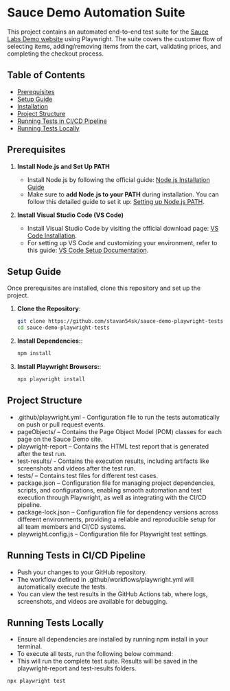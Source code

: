 # Sauce Demo Automation Suite

This project contains an automated end-to-end test suite for the [Sauce Labs Demo website](https://www.saucedemo.com) using Playwright. The suite covers the customer flow of selecting items, adding/removing items from the cart, validating prices, and completing the checkout process.

## Table of Contents

- [Prerequisites](#prerequisites)
- [Setup Guide](#setup-guide)
- [Installation](#installation)
- [Project Structure](#project-structure)
- [Running Tests in CI/CD Pipeline](#running-tests-in-cicd-pipeline)
- [Running Tests Locally](#running-tests-locally)



## Prerequisites

1. **Install Node.js and Set Up PATH**
   - Install Node.js by following the official guide: [Node.js Installation Guide](https://nodejs.org/en/download/)
   - Make sure to **add Node.js to your PATH** during installation. You can follow this detailed guide to set it up: [Setting up Node.js PATH](https://docs.npmjs.com/downloading-and-installing-node-js-and-npm).
   
2. **Install Visual Studio Code (VS Code)**
   - Install Visual Studio Code by visiting the official download page: [VS Code Installation](https://code.visualstudio.com/download).
   - For setting up VS Code and customizing your environment, refer to this guide: [VS Code Setup Documentation](https://code.visualstudio.com/docs/getstarted/keybindings).

## Setup Guide

Once prerequisites are installed, clone this repository and set up the project.

1. **Clone the Repository**:

   ```bash
   git clone https://github.com/stavan54sk/sauce-demo-playwright-tests.git
   cd sauce-demo-playwright-tests

2. **Install Dependencies:**:

   ```bash
   npm install

3. **Install Playwright Browsers:**:

   ```bash
   npx playwright install

## Project Structure
   - .github/playwright.yml - Configuration file to run the tests automatically on push or pull request events.
   - pageObjects/ – Contains the Page Object Model (POM) classes for each page on the Sauce Demo site.
   - playwright-report – Contains the HTML test report that is generated after the test run.
   - test-results/ - Contains the execution results, including artifacts like screenshots and videos  after the test run.
   - tests/ – Contains test files for different test cases.
   - package.json – Configuration file for managing project dependencies, scripts, and configurations, enabling smooth automation and test execution through Playwright, as well as integrating with the CI/CD pipeline. 
   - package-lock.json – Configuration file for dependency versions across different environments, providing a reliable and reproducible setup for all team members and CI/CD systems.
   - playwright.config.js – Configuration file for Playwright test settings.

## Running Tests in CI/CD Pipeline
   - Push your changes to your GitHub repository.
   - The workflow defined in .github/workflows/playwright.yml will automatically execute the tests.
   - You can view the test results in the GitHub Actions tab, where logs, screenshots, and videos are available for debugging.
     
## Running Tests Locally
   - Ensure all dependencies are installed by running npm install in your terminal.
   - To execute all tests, run the following below command:
   - This will run the complete test suite. Results will be saved in the playwright-report and test-results folders.
   ```bash
   npx playwright test


